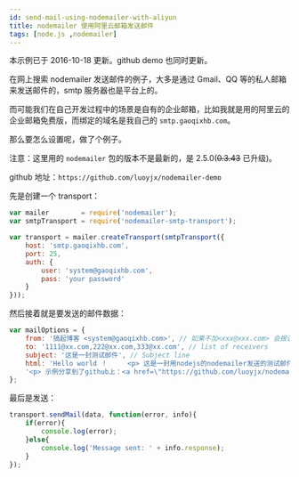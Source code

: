 ```yaml
---
id: send-mail-using-nodemailer-with-aliyun
title: nodemailer 使用阿里云邮箱发送邮件
tags: [node.js ,nodemailer]
---
```


本示例已于 2016-10-18 更新。github demo 也同时更新。

在网上搜索 nodemailer 发送邮件的例子，大多是通过 Gmail、QQ 等的私人邮箱来发送邮件的，smtp 服务器也是平台上的。

而可能我们在自己开发过程中的场景是自有的企业邮箱，比如我就是用的阿里云的企业邮箱免费版，而绑定的域名是我自己的 `smtp.gaoqixhb.com`。

那么要怎么设置呢，做了个例子。

注意：这里用的 `nodemailer` 包的版本不是最新的，是 2.5.0(<del>0.3.43</del> 已升级)。

github 地址：`https://github.com/luoyjx/nodemailer-demo`

先是创建一个 transport：

```js
var mailer        = require('nodemailer');
var smtpTransport = require('nodemailer-smtp-transport');

var transport = mailer.createTransport(smtpTransport({
    host: 'smtp.gaoqixhb.com',
    port: 25,
    auth: {
        user: 'system@gaoqixhb.com',
        pass: 'your password'
    }
}));
```
然后接着就是要发送的邮件数据：

```js
var mailOptions = {
    from: '搞起博客 <system@gaoqixhb.com>', // 如果不加<xxx@xxx.com> 会报语法错误
    to: '1111@xx.com,222@xx.com,333@xx.com', // list of receivers
    subject: '这是一封测试邮件', // Subject line
    html: 'Hello world ！     <p> 这是一封用nodejs的nodemailer发送的测试邮件。</p> ' +
	'<p> 示例分享到了github上：<a href=\"https://github.com/luoyjx/nodemailer-demo\">https://github.com/luoyjx/nodemailer-demo</a></p>'// html body
};
```
最后是发送：

```js
transport.sendMail(data, function(error, info){
    if(error){
        console.log(error);
    }else{
        console.log('Message sent: ' + info.response);
    }
});
```
